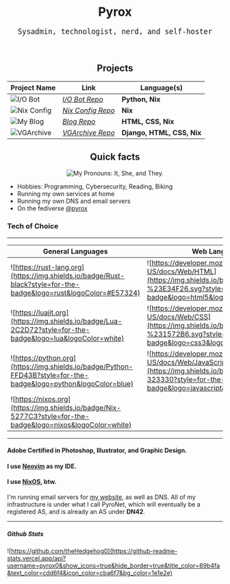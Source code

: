 <div align="center" style="border-bottom: none;">
<h1 style="border-bottom: unset;">Pyrox</h1>
<big><pre>Sysadmin, technologist, nerd, and self-hoster</pre></big>
<br>

<h2>Projects</h2>

| Project Name |                        Link                        |     Language(s)    |
|--------------|----------------------------------------------------|--------------------|
| ![I/O Bot](https://img.shields.io/badge/I%2FO%20Bot-11111b?style=for-the-badge&labelColor=181825) | *[I/O Bot Repo](https://git.pyrox.dev/pyrox/io-bot)* | **Python, Nix** |
|  ![Nix Config](https://img.shields.io/badge/Nix%20Config-11111b?style=for-the-badge&labelColor=181825) | *[Nix Config Repo](https://git.pyrox.dev/pyrox/nix)* | **Nix** |
| ![My Blog](https://img.shields.io/badge/My%20Blog-11111b?style=for-the-badge&labelColor=181825) | *[Blog Repo](https://git.pyrox.dev/pyrox/blog)* | **HTML, CSS, Nix** |
| ![VGArchive](https://img.shields.io/badge/VGArchive-11111b?style=for-the-badge&labelColor=181825) | *[VGArchive Repo](https://git.pyrox.dev/pyrox/vgarchive)* | **Django, HTML, CSS, Nix** |


<h2>Quick facts</h2>

<img src="https://img.shields.io/endpoint?url=https%3A%2F%2Fpronoundb.org%2Fshields%2F6202ad6df0cf73b1a319f7dd.json&style=for-the-badge&labelColor=%23cdd6f4&color=%231e1e2e" alt="My Pronouns: It, She, and They." />
</div>

- Hobbies: Programming, Cybersecurity, Reading, Biking
- Running my own services at home
- Running my own DNS and email servers
- On the fediverse [@pyrox](https://soc.pyrox.dev/@pyrox)

<h3>Tech of Choice</h3>

---
| General Languages | Web Languages | Other Technologies |
|-|-|-|
| ![https://rust-lang.org](https://img.shields.io/badge/Rust-black?style=for-the-badge&logo=rust&logoColor=#E57324) | ![https://developer.mozilla.org/en-US/docs/Web/HTML](https://img.shields.io/badge/html5-%23E34F26.svg?style=for-the-badge&logo=html5&logoColor=white) | ![https://git-scm.com](https://img.shields.io/badge/git-%23F05033.svg?style=for-the-badge&logo=git&logoColor=white) | 
| ![https://luajit.org](https://img.shields.io/badge/Lua-2C2D72?style=for-the-badge&logo=lua&logoColor=white) | ![https://developer.mozilla.org/en-US/docs/Web/CSS](https://img.shields.io/badge/css3-%231572B6.svg?style=for-the-badge&logo=css3&logoColor=white) | ![https://codeberg.org/pyrox](https://img.shields.io/badge/-Codeberg-2185D0?style=for-the-badge&logo=codeberg&logoColor=white) |
| ![https://python.org](https://img.shields.io/badge/Python-FFD43B?style=for-the-badge&logo=python&logoColor=blue) | ![https://developer.mozilla.org/en-US/docs/Web/JavaScript](https://img.shields.io/badge/JavaScript-323330?style=for-the-badge&logo=javascript&logoColor=F7DF1E) | ![https://github.com/Pyrox0](https://img.shields.io/badge/github-%23121011.svg?style=for-the-badge&logo=github&logoColor=white) |
| ![https://nixos.org](https://img.shields.io/badge/Nix-5277C3?style=for-the-badge&logo=nixos&logoColor=white) | | ![https://nixos.org](https://img.shields.io/badge/Nix-5277C3?style=for-the-badge&logo=nixos&logoColor=white) |

---

#### Adobe Certified in Photoshop, Illustrator, and Graphic Design.

#### I use [Neovim](https://neovim.io) as my IDE.

#### I use [NixOS](https://nixos.org), btw.

I'm running email servers for [my website](https://pyrox.dev), as well as DNS. All of my infrastructure is under what I call PyroNet, which will eventually be a registered AS, and is already an AS under **DN42**.


---
##### Github Stats
![https://github.com/theHedgehog0](https://github-readme-stats.vercel.app/api?username=pyrox0&show_icons=true&hide_border=true&title_color=89b4fa&text_color=cdd6f4&icon_color=cba6f7&bg_color=1e1e2e)
